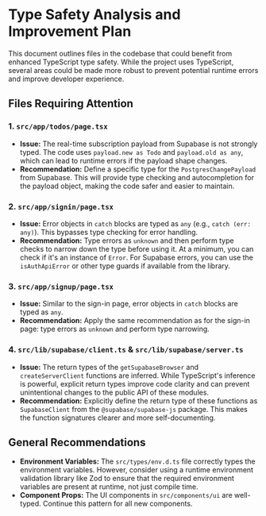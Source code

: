 # Type Safety Analysis and Improvement Plan

This document outlines files in the codebase that could benefit from enhanced TypeScript type safety. While the project uses TypeScript, several areas could be made more robust to prevent potential runtime errors and improve developer experience.

## Files Requiring Attention

### 1. `src/app/todos/page.tsx`

- **Issue:** The real-time subscription payload from Supabase is not strongly typed. The code uses `payload.new as Todo` and `payload.old as any`, which can lead to runtime errors if the payload shape changes.
- **Recommendation:** Define a specific type for the `PostgresChangePayload` from Supabase. This will provide type checking and autocompletion for the payload object, making the code safer and easier to maintain.

### 2. `src/app/signin/page.tsx`

- **Issue:** Error objects in `catch` blocks are typed as `any` (e.g., `catch (err: any)`). This bypasses type checking for error handling.
- **Recommendation:** Type errors as `unknown` and then perform type checks to narrow down the type before using it. At a minimum, you can check if it's an instance of `Error`. For Supabase errors, you can use the `isAuthApiError` or other type guards if available from the library.

### 3. `src/app/signup/page.tsx`

- **Issue:** Similar to the sign-in page, error objects in `catch` blocks are typed as `any`.
- **Recommendation:** Apply the same recommendation as for the sign-in page: type errors as `unknown` and perform type narrowing.

### 4. `src/lib/supabase/client.ts` & `src/lib/supabase/server.ts`

- **Issue:** The return types of the `getSupabaseBrowser` and `createServerClient` functions are inferred. While TypeScript's inference is powerful, explicit return types improve code clarity and can prevent unintentional changes to the public API of these modules.
- **Recommendation:** Explicitly define the return type of these functions as `SupabaseClient` from the `@supabase/supabase-js` package. This makes the function signatures clearer and more self-documenting.

## General Recommendations

- **Environment Variables:** The `src/types/env.d.ts` file correctly types the environment variables. However, consider using a runtime environment validation library like Zod to ensure that the required environment variables are present at runtime, not just compile time.
- **Component Props:** The UI components in `src/components/ui` are well-typed. Continue this pattern for all new components.
